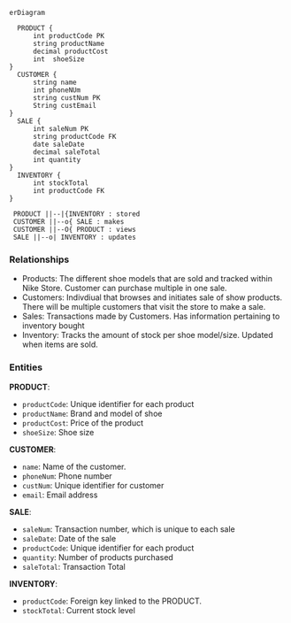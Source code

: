 ```mermaid
erDiagram
 
  PRODUCT {
      int productCode PK
      string productName
      decimal productCost
      int  shoeSize
}
  CUSTOMER {
      string name 
      int phoneNUm
      string custNum PK
      String custEmail
}
  SALE {
      int saleNum PK
      string productCode FK
      date saleDate
      decimal saleTotal
      int quantity
}
  INVENTORY {
      int stockTotal
      int productCode FK
}

 PRODUCT ||--|{INVENTORY : stored
 CUSTOMER ||--o{ SALE : makes
 CUSTOMER ||--O{ PRODUCT : views
 SALE ||--o| INVENTORY : updates

```

### Relationships
* Products: The different shoe models that are sold and tracked within Nike Store. Customer can purchase multiple in one sale.
* Customers: Indivdiual that browses and initiates sale of show products. There will be multiple customers that visit the store to make a sale.
* Sales: Transactions made by Customers. Has information pertaining to inventory bought
* Inventory: Tracks the amount of stock per shoe model/size. Updated when items are sold.

### Entities

**PRODUCT**: 
   - `productCode`: Unique identifier for each product
   - `productName`: Brand and model of shoe
   - `productCost`: Price of the product
   - `shoeSize`: Shoe size 

 **CUSTOMER**: 
   - `name`: Name of the customer.
   - `phoneNum`: Phone number
   - `custNum`: Unique identifier for customer
   - `email`: Email address

 **SALE**: 
   - `saleNum`: Transaction number, which is unique to each sale
   - `saleDate`: Date of the sale
   - `productCode`: Unique identifier for each product
   - `quantity`: Number of products purchased
   - `saleTotal`: Transaction Total

 **INVENTORY**: 
   - `productCode`: Foreign key linked to the PRODUCT.
   - `stockTotal`: Current stock level

  
